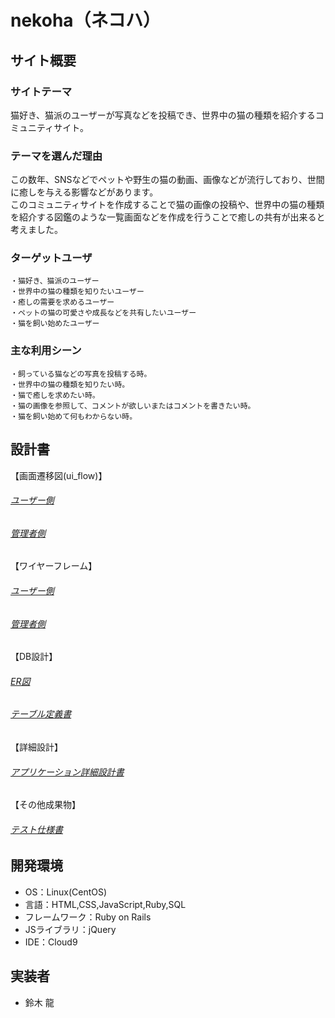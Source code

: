 # nekoha（ネコハ）

## サイト概要
### サイトテーマ
猫好き、猫派のユーザーが写真などを投稿でき、世界中の猫の種類を紹介するコミュニティサイト。

### テーマを選んだ理由
この数年、SNSなどでペットや野生の猫の動画、画像などが流行しており、世間に癒しを与える影響などがあります。<br>
このコミュニティサイトを作成することで猫の画像の投稿や、世界中の猫の種類を紹介する図鑑のような一覧画面などを作成を行うことで癒しの共有が出来ると考えました。

### ターゲットユーザ
```
・猫好き、猫派のユーザー
・世界中の猫の種類を知りたいユーザー
・癒しの需要を求めるユーザー
・ペットの猫の可愛さや成長などを共有したいユーザー
・猫を飼い始めたユーザー
```

### 主な利用シーン
```
・飼っている猫などの写真を投稿する時。
・世界中の猫の種類を知りたい時。
・猫で癒しを求めたい時。
・猫の画像を参照して、コメントが欲しいまたはコメントを書きたい時。
・猫を飼い始めて何もわからない時。
```
## 設計書

【画面遷移図(ui_flow)】
###### [ユーザー側](https://drive.google.com/file/d/1UbEjQPl6BTtfMiQIARHY1Dd6Vu1dA-U8/view?usp=drive_link)
###### [管理者側](https://drive.google.com/file/d/1YKGA41hfDwRL1xXUdvY-pz1Zn2m3pN9p/view?usp=drive_link)

【ワイヤーフレーム】
###### [ユーザー側](https://drive.google.com/file/d/1y2VzQenV3vgg3B_F2cO2BTXG7NnGRzW8/view?usp=drive_link)
###### [管理者側](https://drive.google.com/file/d/1mCA5hD01jAKqCV4fds-ka3RHnLdXynOm/view?usp=drive_link)

【DB設計】
###### [ER図](https://drive.google.com/file/d/1PnB3TJOWJ0I6KpLOovthA_nLkNfaqNp0/view?usp=drive_link)
###### [テーブル定義書](https://docs.google.com/spreadsheets/d/1F3mhfaVeLQN8beI9UKOpV8LLzSn8yx1vS2IitjarGuo/edit?usp=drive_link)

【詳細設計】
###### [アプリケーション詳細設計書](https://docs.google.com/spreadsheets/d/1I4gKTA0DCQ25H2u4z6ZfsPtTzjxlvYky1MAg-gqhJOI/edit?usp=drive_link)

【その他成果物】
###### [テスト仕様書](https://docs.google.com/spreadsheets/d/1oAp2aHEeHgWQlutWTmLO66IU_RdswCWFpkAoqEoxO7Y/edit?usp=drive_link)

## 開発環境
- OS：Linux(CentOS)
- 言語：HTML,CSS,JavaScript,Ruby,SQL
- フレームワーク：Ruby on Rails
- JSライブラリ：jQuery
- IDE：Cloud9

## 実装者
- 鈴木 龍